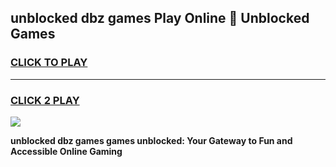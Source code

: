 
## unblocked dbz games Play Online 👋 Unblocked Games
<h3>
<a href="https://premium.freeplayer.one?title=unblocked_dbz_games&ref=19F">CLICK TO PLAY</a></h3>
<hr>

<h3>
<a href="https://premium.freeplayer.one?title=unblocked_dbz_games&ref=19F">CLICK 2 PLAY</a>
  
</h3>

<a href="https://premium.freeplayer.one?title=unblocked_dbz_games&ref=19F"><img src="https://clearcache.store/games.png"></a>


**unblocked dbz games games unblocked: Your Gateway to Fun and Accessible Online Gaming**
